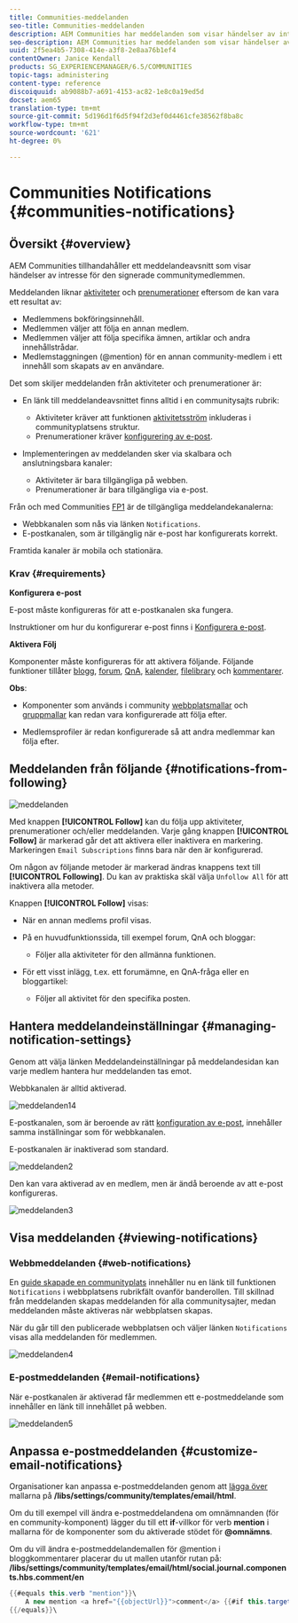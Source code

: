 ```yaml
---
title: Communities-meddelanden
seo-title: Communities-meddelanden
description: AEM Communities har meddelanden som visar händelser av intresse för den inloggade communitymedlemmen
seo-description: AEM Communities har meddelanden som visar händelser av intresse för den inloggade communitymedlemmen
uuid: 2f5ea4b5-7308-414e-a3f8-2e8aa76b1ef4
contentOwner: Janice Kendall
products: SG_EXPERIENCEMANAGER/6.5/COMMUNITIES
topic-tags: administering
content-type: reference
discoiquuid: ab9088b7-a691-4153-ac82-1e8c0a19ed5d
docset: aem65
translation-type: tm+mt
source-git-commit: 5d196d1f6d5f94f2d3ef0d4461cfe38562f8ba8c
workflow-type: tm+mt
source-wordcount: '621'
ht-degree: 0%

---
```



# Communities Notifications {#communities-notifications}

## Översikt {#overview}

AEM Communities tillhandahåller ett meddelandeavsnitt som visar händelser av intresse för den signerade communitymedlemmen.

Meddelanden liknar [aktiviteter](/help/communities/essentials-activities.md) och [prenumerationer](/help/communities/subscriptions.md) eftersom de kan vara ett resultat av:

* Medlemmens bokföringsinnehåll.
* Medlemmen väljer att följa en annan medlem.
* Medlemmen väljer att följa specifika ämnen, artiklar och andra innehållstrådar.
* Medlemstaggningen (@mention) för en annan community-medlem i ett innehåll som skapats av en användare.

Det som skiljer meddelanden från aktiviteter och prenumerationer är:

* En länk till meddelandeavsnittet finns alltid i en communitysajts rubrik:

   * Aktiviteter kräver att funktionen [aktivitetsström](/help/communities/functions.md#activity-stream-function) inkluderas i communityplatsens struktur.
   * Prenumerationer kräver [konfigurering av e-post](/help/communities/email.md).

* Implementeringen av meddelanden sker via skalbara och anslutningsbara kanaler:

   * Aktiviteter är bara tillgängliga på webben.
   * Prenumerationer är bara tillgängliga via e-post.

Från och med Communities [FP1](/help/communities/deploy-communities.md#latestfeaturepack) är de tillgängliga meddelandekanalerna:

* Webbkanalen som nås via länken `Notifications`.
* E-postkanalen, som är tillgänglig när e-post har konfigurerats korrekt.

Framtida kanaler är mobila och stationära.

### Krav {#requirements}

**Konfigurera e-post**

E-post måste konfigureras för att e-postkanalen ska fungera.

Instruktioner om hur du konfigurerar e-post finns i [Konfigurera e-post](/help/communities/analytics.md).

**Aktivera Följ**

Komponenter måste konfigureras för att aktivera följande. Följande funktioner tillåter [blogg](/help/communities/blog-feature.md), [forum](/help/communities/forum.md), [QnA](/help/communities/working-with-qna.md), [kalender](/help/communities/calendar.md), [filelibrary](/help/communities/file-library.md) och [kommentarer](/help/communities/comments.md).

**Obs**:

* Komponenter som används i community [webbplatsmallar](/help/communities/sites.md) och [gruppmallar](/help/communities/tools-groups.md) kan redan vara konfigurerade att följa efter.

* Medlemsprofiler är redan konfigurerade så att andra medlemmar kan följa efter.

## Meddelanden från följande {#notifications-from-following}

![meddelanden](assets/notifications.png)

Med knappen **[!UICONTROL Follow]** kan du följa upp aktiviteter, prenumerationer och/eller meddelanden. Varje gång knappen **[!UICONTROL Follow]** är markerad går det att aktivera eller inaktivera en markering. Markeringen `Email Subscriptions` finns bara när den är konfigurerad.

Om någon av följande metoder är markerad ändras knappens text till **[!UICONTROL Following]**. Du kan av praktiska skäl välja `Unfollow All` för att inaktivera alla metoder.

Knappen **[!UICONTROL Follow]** visas:

* När en annan medlems profil visas.
* På en huvudfunktionssida, till exempel forum, QnA och bloggar:

   * Följer alla aktiviteter för den allmänna funktionen.

* För ett visst inlägg, t.ex. ett forumämne, en QnA-fråga eller en bloggartikel:

   * Följer all aktivitet för den specifika posten.

## Hantera meddelandeinställningar {#managing-notification-settings}

Genom att välja länken Meddelandeinställningar på meddelandesidan kan varje medlem hantera hur meddelanden tas emot.

Webbkanalen är alltid aktiverad.

![meddelanden14](assets/notifications1.png)

E-postkanalen, som är beroende av rätt [konfiguration av e-post](/help/communities/email.md), innehåller samma inställningar som för webbkanalen.

E-postkanalen är inaktiverad som standard.

![meddelanden2](assets/notifications2.png)

Den kan vara aktiverad av en medlem, men är ändå beroende av att e-post konfigureras.

![meddelanden3](assets/notifications3.png)

## Visa meddelanden {#viewing-notifications}

### Webbmeddelanden {#web-notifications}

En [guide skapade en communityplats](/help/communities/sites-console.md) innehåller nu en länk till funktionen `Notifications` i webbplatsens rubrikfält ovanför banderollen. Till skillnad från meddelanden skapas meddelanden för alla communitysajter, medan meddelanden måste aktiveras när webbplatsen skapas.

När du går till den publicerade webbplatsen och väljer länken `Notifications` visas alla meddelanden för medlemmen.

![meddelanden4](assets/notifications4.png)

### E-postmeddelanden {#email-notifications}

När e-postkanalen är aktiverad får medlemmen ett e-postmeddelande som innehåller en länk till innehållet på webben.

![meddelanden5](assets/notifications5.png)

## Anpassa e-postmeddelanden {#customize-email-notifications}

Organisationer kan anpassa e-postmeddelanden genom att [lägga över](/help/communities/client-customize.md#overlays) mallarna på **/libs/settings/community/templates/email/html**.

Om du till exempel vill ändra e-postmeddelandena om omnämnanden (för en community-komponent) lägger du till ett **if**-villkor för verb **mention** i mallarna för de komponenter som du aktiverade stödet för **@omnämns**.

Om du vill ändra e-postmeddelandemallen för @mention i bloggkommentarer placerar du ut mallen utanför rutan på: **/libs/settings/community/templates/email/html/social.journal.components.hbs.comment/en**

```java
{{#equals this.verb "mention"}}\
    A new mention <a href="{{objectUrl}}">comment</a> {{#if this.target.properties.[jcr:title]}}to the article "{{{target.displayName}}}" {{/if}}was added by {{{user.name}}} on {{dateUtil this.published format="EEE, d MMM yyyy HH:mm:ss z"}}.\n \
{{/equals}}\
```

